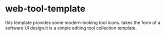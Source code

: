 # web-tool-template
this template provides some modern-looking tool icons. takes the form of a software UI design.it is a simple editing tool collection template.
